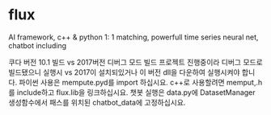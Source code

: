 # flux
AI framework, c++ &amp;  python 1: 1 matching, powerfull time series neural net, chatbot including

쿠다 버전 10.1 빌드
vs 2017버전 디버그 모드 빌드
프로젝트 진행중이라 디버그 모드로 빌드됐으니 실행시 vs 2017이 설치되있거나 이 버전 dll을 다운하여 실행시켜야 합니다.
파이썬 사용은 mempute.pyd를 import 하십시요.
c++로 사용할려면 memput,.h를 include하고 flux.lib을 링크하십시요.
챗봇 실행은 data.py에 DatasetManager 생성함수에서 패스를 위치된 chatbot_data에 고정하십시요.
